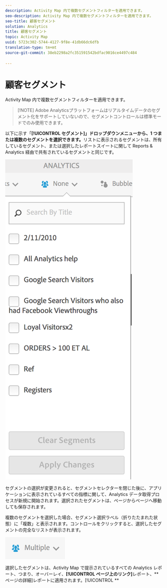 ```yaml
---
description: Activity Map 内で複数セグメントフィルターを適用できます。
seo-description: Activity Map 内で複数セグメントフィルターを適用できます。
seo-title: 顧客セグメント
solution: Analytics
title: 顧客セグメント
topic: Activity Map
uuid: 5723c302-5744-4127-9f8e-41db66dc6dfb
translation-type: tm+mt
source-git-commit: 38eb2298a2fc351591542bdfac9016ce4497c484

---
```



# 顧客セグメント

Activity Map 内で複数セグメントフィルターを適用できます。

> [!NOTE] Adobe Analyticsプラットフォームはリアルタイムデータのセグメント化をサポートしていないので、セグメントコントロールは標準モードでのみ使用できます。

以下に示す「**[!UICONTROL セグメント]」ドロップダウンメニューから、1 つまたは複数のセグメントを選択できます。**&#x200B;リストに表示されるセグメントは、所有しているセグメント、または選択したレポートスイートに関して Reports &amp; Analytics 経由で共有されているセグメントと同じです。

![](assets/segments.png)

セグメントの選択が変更されると、セグメントセレクターを閉じた後に、アプリケーションに表示されているすべての指標に関して、Analytics データ取得プロセスが新規に開始されます。選択されたセグメントは、ページからページへ移動しても保存されます。

複数のセグメントを選択した場合、セグメント選択ラベル（折りたたまれた状態）に「複数」と表示されます。コントロールをクリックすると、選択したセグメントの完全なリストが表示されます。

![](assets/two_segments.png)

選択したセグメントは、Activity Map で提示されているすべての Analytics レポート、つまり、オーバーレイ、**[!UICONTROL ページ上のリンク]**&#x200B;レポート、**ページの詳細]レポートに適用されます。[!UICONTROL **
